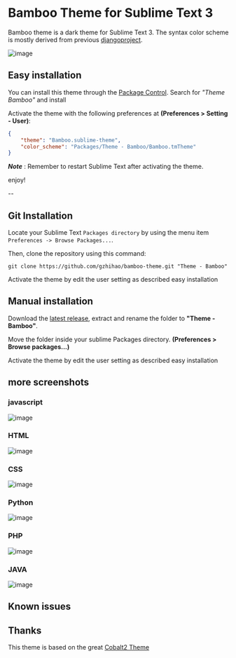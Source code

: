 # Bamboo Theme for Sublime Text 3

Bamboo theme is a dark theme for Sublime Text 3. The syntax color scheme is mostly derived from previous [djangoproject](https://www.djangosites.org/s/www-djangoproject-com/).

![image](https://raw.githubusercontent.com/gzhihao/bamboo-theme/master/assets/bamboo_ui.png)

## Easy installation
You can install this theme through the [Package Control](https://packagecontrol.io/installation). Search for *"Theme Bamboo"* and install

Activate the theme with the following preferences at  **(Preferences > Setting - User)**:

```json
{
    "theme": "Bamboo.sublime-theme",
    "color_scheme": "Packages/Theme - Bamboo/Bamboo.tmTheme"
}
```

***Note*** : Remember to restart Sublime Text after activating the theme.

enjoy!

--
## Git Installation

Locate your Sublime Text `Packages directory` by using the menu item `Preferences -> Browse Packages...`.

Then, clone the repository using this command:

    git clone https://github.com/gzhihao/bamboo-theme.git "Theme - Bamboo"

Activate the theme by edit the user setting as described easy installation 

## Manual installation

Download the [latest release](https://github.com/gzhihao/bamboo-theme/releases/latest), extract and rename the folder to **"Theme - Bamboo"**.

Move the folder inside your sublime Packages directory. **(Preferences > Browse packages...)**

Activate the theme by edit the user setting as described easy installation 


## more screenshots

### javascript
![image](https://raw.githubusercontent.com/gzhihao/bamboo-theme/master/assets/bamboo_javascript.png)

### HTML
![image](https://raw.githubusercontent.com/gzhihao/bamboo-theme/master/assets/bamboo_html.png)

### CSS
![image](https://raw.githubusercontent.com/gzhihao/bamboo-theme/master/assets/bamboo_css.png)

### Python
![image](https://raw.githubusercontent.com/gzhihao/bamboo-theme/master/assets/bamboo_python.png)

### PHP
![image](https://raw.githubusercontent.com/gzhihao/bamboo-theme/master/assets/bamboo_php.png)

### JAVA
![image](https://raw.githubusercontent.com/gzhihao/bamboo-theme/master/assets/bamboo_java.png)

## Known issues

## Thanks
This theme is based on the great [Cobalt2 Theme](https://github.com/wesbos/cobalt2)

